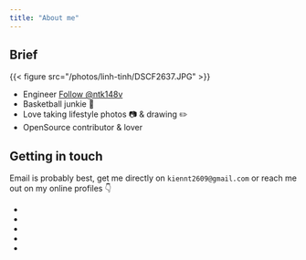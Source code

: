 ```yaml
---
title: "About me"
---
```


## Brief

{{< figure src="/photos/linh-tinh/DSCF2637.JPG" >}}

- Engineer <a class="github-button" href="https://github.com/ntk148v" data-color-scheme="no-preference: dark; light: dark; dark: dark;" aria-label="Follow @ntk148v on GitHub">Follow @ntk148v</a>
- Basketball junkie :basketball:
- Love taking lifestyle photos :camera: & drawing :pencil2:
- OpenSource contributor & lover

## Getting in touch

Email is probably best, get me directly on `kiennt2609@gmail.com` or reach me out on my online profiles :point_down:

<div class="contact-container">
  <ul>
    <li>
      <a href="https://twitter.com/kiennt26">
        <i class="fa fa-twitter"></i>
      </a>
    </li>
    <li>
      <a href="https://github.com/ntk148v">
        <i class="fa fa-github"></i>
      </a>
    </li>
    <li>
      <a href="https://t.me/@kiennt26">
        <i class="fa fa-telegram"></i>
      </a>
    </li>
    <li>
      <a href="https://facebook.com/kiennt2609">
        <i class="fa fa-facebook"></i>
      </a>
    </li>
    <li>
      <a href="mailto: kiennt2609@gmail.com">
        <i class="fa fa-envelope"></i>
      </a>
    </li>
  </ul>
</div>
